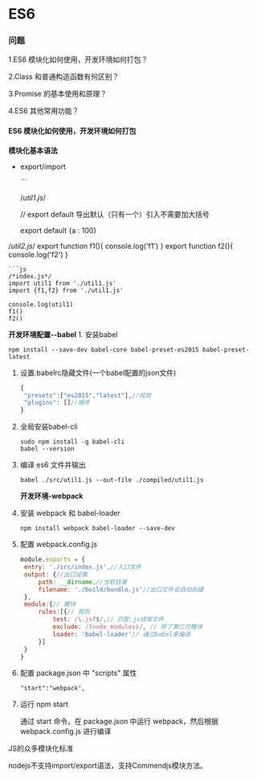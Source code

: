 # ES6

### 问题

1.ES6 模块化如何使用，开发环境如何打包？

2.Class 和普通构造函数有何区别？

3.Promise 的基本使用和原理？

4.ES6 其他常用功能？

#### ES6 模块化如何使用，开发环境如何打包

**模块化基本语法**

* export/import

  \`\`\`

  /_util1.js_/

  // export default 导出默认（只有一个）引入不需要加大括号

  export default {a : 100}

/_util2.js_/ export function f1\(\){ console.log\('f1'\) } export function f2\(\){ console.log\('f2'\) }



```text
```js
/*index.js*/
import util1 from './util1.js'
import {f1,f2} from './util1.js'

console.log(util1)
f1()
f2()
```

**开发环境配置--babel** 1. 安装babel

```text
npm install --save-dev babel-core babel-preset-es2015 babel-preset-latest
```

1. 设置.babelrc隐藏文件\(一个babel配置的json文件\)

   ```javascript
   {
    "presets":["es2015","latest"],//规则
    "plugins": []//插件
   }
   ```

2. 全局安装babel-cli

   ```text
   sudo npm install -g babel-cli
   babel --version
   ```

3. 编译 es6 文件并输出

   ```text
   babel ./src/util1.js --out-file ./compiled/util1.js
   ```

   **开发环境-webpack**

4. 安装 webpack 和 babel-loader

   ```text
   npm install webpack babel-loader --save-dev
   ```

5. 配置 webpack.config.js

   ```javascript
   module.exports = {
    entry: './src/index.js',//入口文件
    output: {//出口设置
        path: __dirname,//当前目录
        filename: './build/bundle.js'//出口文件会自动创建
    },
    module:{// 模块
        rules:[{// 规则
            test: /\.js?$/,// 匹配.js结尾文件
            exclude: /(node_modules)/, // 除了第三方模块
            loader: 'babel-loader'// 通过babel来编译
        }]
    }
   }
   ```

6. 配置 package.json 中 "scripts" 属性

   ```text
   "start":"webpack",
   ```

7. 运行 npm start  

   通过 start 命令，在 package.json 中运行 webpack，然后根据webpack.config.js 进行编译

JS的众多模块化标准

nodejs不支持import/export语法，支持Commendjs模块方法。

